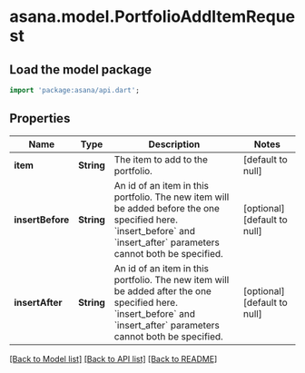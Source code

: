# asana.model.PortfolioAddItemRequest

## Load the model package
```dart
import 'package:asana/api.dart';
```

## Properties
Name | Type | Description | Notes
------------ | ------------- | ------------- | -------------
**item** | **String** | The item to add to the portfolio. | [default to null]
**insertBefore** | **String** | An id of an item in this portfolio. The new item will be added before the one specified here. &#x60;insert_before&#x60; and &#x60;insert_after&#x60; parameters cannot both be specified. | [optional] [default to null]
**insertAfter** | **String** | An id of an item in this portfolio. The new item will be added after the one specified here. &#x60;insert_before&#x60; and &#x60;insert_after&#x60; parameters cannot both be specified. | [optional] [default to null]

[[Back to Model list]](../README.md#documentation-for-models) [[Back to API list]](../README.md#documentation-for-api-endpoints) [[Back to README]](../README.md)



